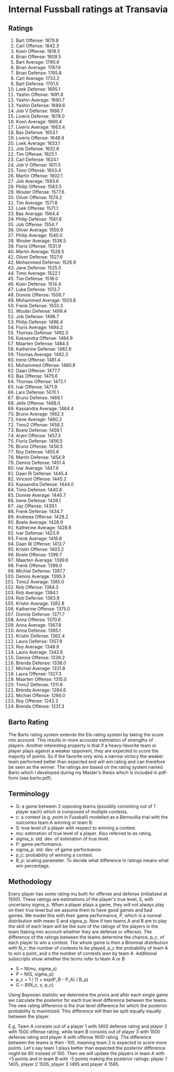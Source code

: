 # Internal Fussball ratings at Transavia
## Ratings
1. Bart Offense: 1879.8 
2. Carl Offense: 1842.3 
3. Koen Offense: 1818.5 
4. Brian Offense: 1809.5 
5. Bart Average: 1790.6 
6. Brian Average: 1787.6 
7. Brian Defense: 1765.8 
8. Carl Average: 1733.2 
9. Bart Defense: 1701.5 
10. Loek Defense: 1695.1 
11. Yashin Offense: 1691.8 
12. Yashin Average: 1690.7 
13. Yashin Defense: 1689.6 
14. Job V Defense: 1686.7 
15. Liveris Defense: 1678.0 
16. Koen Average: 1666.4 
17. Liveris Average: 1663.4 
18. Bas Defense: 1653.1 
19. Liveris Offense: 1648.9 
20. Loek Average: 1633.1 
21. Job Defense: 1632.6 
22. Tim Offense: 1625.1 
23. Carl Defense: 1624.1 
24. Job V Offense: 1611.5 
25. Timo Offense: 1603.4 
26. Martin Offense: 1602.1 
27. Job Average: 1593.6 
28. Philip Offense: 1583.5 
29. Wouter Offense: 1577.6 
30. Oliver Offense: 1574.2 
31. Tim Average: 1571.6 
32. Loek Offense: 1571.1 
33. Bas Average: 1564.4 
34. Philip  Defense: 1561.6 
35. Job Offense: 1554.7 
36. Oliver Average: 1550.9 
37. Philip Average: 1540.0 
38. Wouter Average: 1538.5 
39. Floris Offense: 1531.9 
40. Martin Average: 1528.5 
41. Oliver Defense: 1527.6 
42. Mohammed Defense: 1526.9 
43. Jane Defense: 1525.0 
44. Timo Average: 1522.1 
45. Tim Defense: 1518.0 
46. Koen Defense: 1514.4 
47. Luka Defense: 1513.7 
48. Donnie Offense: 1509.7 
49. Mohammed Average: 1503.8 
50. Frenk  Defense: 1503.3 
51. Wouter Defense: 1499.4 
52. Job  Defense: 1496.7 
53. Philip Defense: 1496.4 
54. Floris Average: 1494.2 
55. Thomas Defense: 1492.5 
56. Kassandra Offense: 1484.9 
57. Maarten Defense: 1484.3 
58. Katherine Defense: 1482.6 
59. Thomas Average: 1482.3 
60. Irene Offense: 1481.4 
61. Mohammed Offense: 1480.8 
62. Daan Offense: 1477.7 
63. Bas Offense: 1475.6 
64. Thomas Offense: 1472.1 
65. Ivar Offense: 1471.9 
66. Lars Defense: 1470.1 
67. Bruno Defense: 1468.1 
68. Jelle Offense: 1468.0 
69. Kassandra Average: 1464.4 
70. Bruno Average: 1462.3 
71. Irene Average: 1460.2 
72. Timo2 Offense: 1458.2 
73. Boele Defense: 1458.1 
74. Arjen Offense: 1457.3 
75. Floris Defense: 1456.5 
76. Bruno Offense: 1456.5 
77. Roy Defense: 1455.6 
78. Martin Defense: 1454.9 
79. Dennis Defense: 1451.4 
80. Ivar Average: 1447.9 
81. Daan Ri Defense: 1445.4 
82. Vincent Offense: 1445.2 
83. Kassandra Defense: 1444.0 
84. Timo Defense: 1440.8 
85. Donnie Average: 1440.7 
86. Irene Defense: 1439.1 
87. Jay Offense: 1439.1 
88. Frenk Defense: 1434.7 
89. Andreea Offense: 1429.2 
90. Boele Average: 1428.9 
91. Katherine Average: 1428.8 
92. Ivar Defense: 1423.9 
93. Frenk Average: 1416.8 
94. Daan Ri Offense: 1413.7 
95. Kristin Offense: 1403.2 
96. Boele Offense: 1399.7 
97. Maarten Average: 1399.6 
98. Frenk Offense: 1399.0 
99. Michiel Defense: 1397.7 
100. Dennis Average: 1395.3 
101. Timo2 Average: 1385.0 
102. Rob Offense: 1384.3 
103. Rob Average: 1384.1 
104. Rob Defense: 1383.9 
105. Kristin Average: 1382.8 
106. Katherine Offense: 1375.0 
107. Donnie Defense: 1371.7 
108. Anna Offense: 1370.6 
109. Anna Average: 1367.8 
110. Anna Defense: 1365.1 
111. Kristin Defense: 1362.4 
112. Laura Defense: 1357.9 
113. Roy Average: 1348.9 
114. Laura Average: 1342.6 
115. Dennis Offense: 1339.2 
116. Brenda Defense: 1338.0 
117. Michiel Average: 1331.8 
118. Laura Offense: 1327.3 
119. Maarten Offense: 1315.0 
120. Timo2 Defense: 1311.8 
121. Brenda Average: 1284.6 
122. Michiel Offense: 1266.0 
123. Roy Offense: 1242.2 
124. Brenda Offense: 1231.3 

## Barto Rating
The Barto rating system extends the Elo rating system by taking the score into account. This results in more accurate estimation of strengths of players. Another interesting property is that if a heavy-favorite team or player plays against a weaker opponent, they are expected to score the majority of points. So if the favorite only wins a narrow victory the weaker team performed better than expected and will win rating and can therefore be seen as the winner. The ratings are based on the rating system named Barto which I developed during my Master's thesis which is included in pdf-form (see barto.pdf).
## Terminology
- G: a game between 2 opposing teams (possibly consisting out of 1 player each) which is composed of multiple contests.
- c: a contest (e.g. point in Fussball) modelled as a Bernoullia trial with the outcomes team A winning or team B.
- S: true level of a player with respect to winning a contest.
- mu: estimation of true level of a player. Also referred to as rating.
- sigma_s: std. dev. of estimation of true level.
- P: game performance.
- sigma_p: std. dev. of game performance.
- p_c: probability of winning a contest.
- B_p: scaling parameter. To decide what difference in ratings means what win percentage.
## Methodology
Every player has some rating mu both for offense and defense (initialized at 1500). These ratings are estimations of the player's true level, S, with uncertainy sigma_s. When a player plays a game, they will not always play on their true level but we assume them to have good games and bad games. We model this with their game performance, P, which is a normal distribution with mean S and sigma_p. Now if two teams A and B are to play the skill of each team will be the sum of the ratings of the players in the team (taking into account whether they are defense or offense). The difference of the ratings between the teams determine the chance, p_c, of each player to win a contest. The whole game is then a Binomial distribution with N_c: the number of contests to be played, p_c the probability of team A to win a point, and x the number of contests won by team A. Additional subscripts show whether the terms refer to team A or B
- S ~ N(mu, sigma_s)
- P ~ N(S, sigma_p)
- p_c = 1 / (1 + exp(P_B - P_A) / B_p)
- G ~ B(N_c, x, p_c)

Using Bayesian statistic we determine the priors and after each single game we calculate the posterior for each true level difference between the teams. The new rating difference is the true level difference for which the posterior probability is maximized. This difference will then be split equally equally between the player. 

E.g. Team A consists out of a player 1 with 1400 defense rating and player 2 with 1500 offense rating, while team B consists out of player 3 with 1500 defense rating and player 4 with offense 1600 rating. The difference between the teams is then -100, meaning team 2 is expected to score more points. Let's say team 1 plays better than expected the posterior difference might be 80 instead of 100. Then we will update the players in team A with +5 points and in team B with -5 points making the posterior ratings: player 1 1405, player 2 1505, player 3 1495 and player 4 1595.